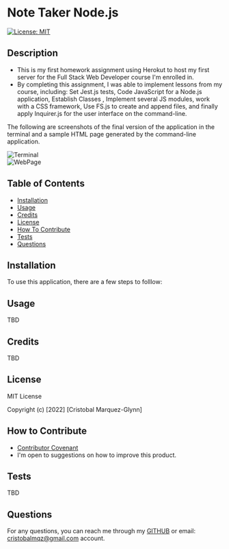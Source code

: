 # Note Taker Node.js
  [![License: MIT](https://img.shields.io/badge/License-MIT-yellow.svg)](https://opensource.org/licenses/MIT)

  ## Description
  
  - This is my first homework assignment using Herokut to host my first server for the Full Stack Web Developer course I'm enrolled in. 
  - By completing this assignment, I was able to implement lessons from my course, including: Set Jest.js tests, Code JavaScript for a Node.js application, Establish Classes , Implement several JS modules, work with a CSS framework, Use FS.js to create and append files, and finally apply Inquirer.js for the user interface on the command-line.

  

  The following are screenshots of the final version of the application in the terminal and a sample HTML page generated by the command-line application. 

  ![Terminal](./)  
  ![WebPage](./)  
   
  ## Table of Contents
   
  - [Installation](#installation)
  - [Usage](#usage)
  - [Credits](#credits)
  - [License](#license)
  - [How To Contribute](#how_to_contribute)
  - [Tests](#tests)
  - [Questions](#questions)
  
  ## Installation
  
  To use this application, there are a few steps to folllow:

  
  ## Usage
  
  TBD
    
  ## Credits

  TBD


  ## License
  
  MIT License

  Copyright (c) [2022] [Cristobal Marquez-Glynn]
  
  ## How to Contribute
  
  - [Contributor Covenant](https://www.contributor-covenant.org/) 
  - I'm open to suggestions on how to improve this product.
  
  ## Tests
  
  TBD
  
  ## Questions
   
  For any questions, you can reach me through my [GITHUB](https://github.com/CM-GDev) or email: cristobalmqz@gmail.com account. 
